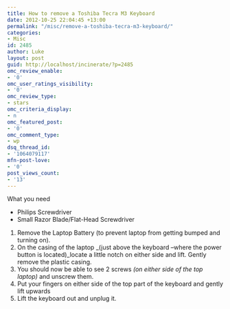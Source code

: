 ```yaml
---
title: How to remove a Toshiba Tecra M3 Keyboard
date: 2012-10-25 22:04:45 +13:00
permalink: "/misc/remove-a-toshiba-tecra-m3-keyboard/"
categories:
- Misc
id: 2485
author: Luke
layout: post
guid: http://localhost/incinerate/?p=2485
omc_review_enable:
- '0'
omc_user_ratings_visibility:
- '0'
omc_review_type:
- stars
omc_criteria_display:
- n
omc_featured_post:
- '0'
omc_comment_type:
- wp
dsq_thread_id:
- '1064079117'
mfn-post-love:
- '0'
post_views_count:
- '13'
---
```


What you need

  * Philips Screwdriver
  * Small Razor Blade/Flat-Head Screwdriver

  1. Remove the Laptop Battery (to prevent laptop from getting bumped and turning on).
  2. On the casing of the laptop _(just above the keyboard –where the power button is located)_locate a little notch on either side and lift. Gently remove the plastic casing.
  3. You should now be able to see 2 screws _(on either side of the top laptop)_ and unscrew them.
  4. Put your fingers on either side of the top part of the keyboard and gently lift upwards
  5. Lift the keyboard out and unplug it.